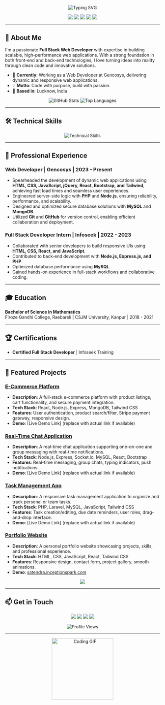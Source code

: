 <p align="center">
  <img src="https://readme-typing-svg.herokuapp.com?font=Fira+Code&size=30&pause=1000&color=00D4B4&center=true&vCenter=true&width=600&lines=Hello,+I'm+Satendra+Kumar!;Full+Stack+Web+Developer+%7C+Problem+Solver" alt="Typing SVG" />
</p>

<p align="center">
  <a href="https://satendra.inceptionspark.com"><img src="https://img.shields.io/badge/Portfolio-satendra.inceptionspark.com-blue?style=for-the-badge&logo=web"></a>
  <a href="https://github.com/Satendra2312"><img src="https://img.shields.io/badge/GitHub-Satendra2312-black?style=for-the-badge&logo=github"></a>
  <a href="mailto:sk.gautam9673@gmail.com"><img src="https://img.shields.io/badge/Email-sk.gautam9673@gmail.com-red?style=for-the-badge&logo=gmail"></a>
  <a href="https://wa.me/918808662487"><img src="https://img.shields.io/badge/WhatsApp-+91_8808662487-green?style=for-the-badge&logo=whatsapp"></a>
  <a href="https://www.google.com/maps/place/Lucknow,+Uttar+Pradesh,+India"><img src="https://img.shields.io/badge/Location-Lucknow,_India-yellow?style=for-the-badge&logo=map"></a>
</p>

---

## 🚀 About Me

I'm a passionate **Full Stack Web Developer** with expertise in building scalable, high-performance web applications. With a strong foundation in both front-end and back-end technologies, I love turning ideas into reality through clean code and innovative solutions.

- 🌟 **Currently**: Working as a Web Developer at Gencosys, delivering dynamic and responsive web applications.
- 💡 **Motto**: Code with purpose, build with passion.
- 📍 **Based in**: Lucknow, India

<p align="center">
  <img src="https://github-readme-stats.vercel.app/api?username=Satendra2312&show_icons=true&theme=radical&hide_border=true" alt="GitHub Stats" />
  <img src="https://github-readme-stats.vercel.app/api/top-langs/?username=Satendra2312&layout=compact&theme=radical&hide_border=true" alt="Top Languages" />
</p>

---

## 🛠️ Technical Skills

<p align="center">
  <img src="https://skillicons.dev/icons?i=js,react,nodejs,express,php,html,css,bootstrap,tailwind,mysql,mongodb,git,github,vscode,postman,xampp" alt="Technical Skills" />
</p>

---

## 💼 Professional Experience

### Web Developer | Gencosys | 2023 - Present
- Spearheaded the development of dynamic web applications using **HTML, CSS, JavaScript, jQuery, React, Bootstrap, and Tailwind**, achieving fast load times and seamless user experiences.
- Engineered server-side logic with **PHP** and **Node.js**, ensuring reliability, performance, and scalability.
- Designed and optimized secure database solutions with **MySQL** and **MongoDB**.
- Utilized **Git** and **GitHub** for version control, enabling efficient collaboration and deployment.

### Full Stack Developer Intern | Infoseek | 2022 - 2023
- Collaborated with senior developers to build responsive UIs using **HTML, CSS, React, and JavaScript**.
- Contributed to back-end development with **Node.js, Express.js, and PHP**.
- Optimized database performance using **MySQL**.
- Gained hands-on experience in full-stack workflows and collaborative coding.

---

## 🎓 Education

**Bachelor of Science in Mathematics**  
Firoze Gandhi College, Raebareli | CSJM University, Kanpur | 2018 - 2021

---

## 🏆 Certifications

- **Certified Full Stack Developer** | Infoseek Training

---

## 🌟 Featured Projects

### [E-Commerce Platform](https://github.com/Satendra2312/ecommerce-platform)
- **Description**: A full-stack e-commerce platform with product listings, cart functionality, and secure payment integration.
- **Tech Stack**: React, Node.js, Express, MongoDB, Tailwind CSS
- **Features**: User authentication, product search/filter, Stripe payment gateway, responsive design.
- **Demo**: [Live Demo Link] (replace with actual link if available)

### [Real-Time Chat Application](https://github.com/Satendra2312/chat-app)
- **Description**: A real-time chat application supporting one-on-one and group messaging with real-time notifications.
- **Tech Stack**: Node.js, Express, Socket.io, MySQL, React, Bootstrap
- **Features**: Real-time messaging, group chats, typing indicators, push notifications.
- **Demo**: [Live Demo Link] (replace with actual link if available)

### [Task Management App](https://github.com/Satendra2312/task-manager)
- **Description**: A responsive task management application to organize and track personal or team tasks.
- **Tech Stack**: PHP, Laravel, MySQL, JavaScript, Tailwind CSS
- **Features**: Task creation/editing, due date reminders, user roles, drag-and-drop interface.
- **Demo**: [Live Demo Link] (replace with actual link if available)

### [Portfolio Website](https://github.com/Satendra2312/portfolio)
- **Description**: A personal portfolio website showcasing projects, skills, and professional experience.
- **Tech Stack**: HTML, CSS, JavaScript, React, Tailwind CSS
- **Features**: Responsive design, contact form, project gallery, smooth animations.
- **Demo**: [satendra.inceptionspark.com](https://satendra.inceptionspark.com)

<p align="center">
  <a href="https://github.com/Satendra2312?tab=repositories"><img src="https://img.shields.io/badge/Explore_More_Projects-Explore_Now-blue?style=for-the-badge&logo=github"></a>
</p>

---

## 📫 Get in Touch

<p align="center">
  <a href="https://satendra.inceptionspark.com"><img src="https://img.shields.io/badge/Portfolio-Visit_Now-blue?style=social"></a>
  <a href="https://github.com/Satendra2312"><img src="https://img.shields.io/badge/GitHub-Follow-black?style=social&logo=github"></a>
  <a href="mailto:sk.gautam9673@gmail.com"><img src="https://img.shields.io/badge/Email-Contact_Me-red?style=social&logo=gmail"></a>
  <a href="https://wa.me/918808662487"><img src="https://img.shields.io/badge/WhatsApp-Chat-green?style=social&logo=whatsapp"></a>
</p>

<p align="center">
  <img src="https://komarev.com/ghpvc/?username=Satendra2312&color=green&style=flat-square" alt="Profile Views" />
</p>

---

<p align="center">
  <img src="https://media.giphy.com/media/3o7TKtdU65VRL1rTjy/giphy.gif" width="200" alt="Coding GIF" />
</p>
